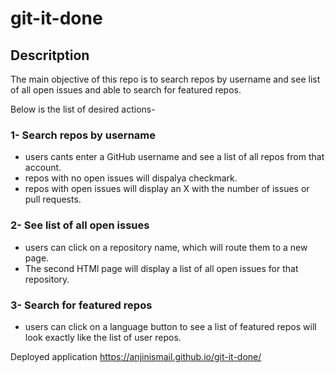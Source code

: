 # git-it-done


## Descritption 

The main objective of this repo is to search repos by username and see list of all open issues and able to search for featured repos. 

Below is the list of desired actions-

### 1- Search repos by username
  - users cants enter a GitHub username and see a list of all repos from that account.
  - repos with no open issues will dispalya checkmark.
  - repos with open issues will display an X with the number of issues or pull requests.
  
### 2- See list of all open issues
  - users can click on a repository name, which will route them to a new page.
  - The second HTMl page will display a list of all open issues for that repository.
  
### 3- Search for featured repos
  - users can click on a language button to see a list of featured repos will look exactly like the list of user repos.  

Deployed application https://anjinismail.github.io/git-it-done/
